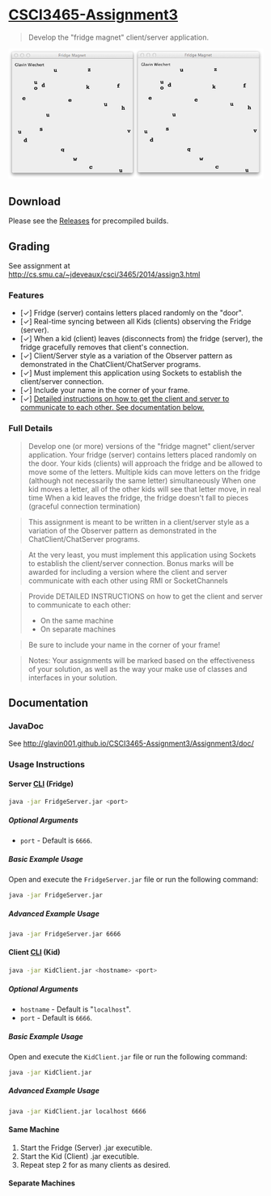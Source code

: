 [CSCI3465-Assignment3](https://github.com/Glavin001/CSCI3465-Assignment3/)
====================

> Develop the "fridge magnet" client/server application.

![screenshot](Screenshots/screenshot.png)

## Download

Please see the [Releases](https://github.com/Glavin001/CSCI3465-Assignment3/releases) for precompiled builds.


## Grading

See assignment at http://cs.smu.ca/~jdeveaux/csci/3465/2014/assign3.html

### Features

- [&#x2713;] Fridge (server) contains letters placed randomly on the "door".
- [&#x2713;] Real-time syncing between all Kids (clients) observing the Fridge (server).
- [&#x2713;] When a kid (client) leaves (disconnects from) the fridge (server), the fridge gracefully removes that client's connection.
- [&#x2713;] Client/Server style as a variation of the Observer pattern as demonstrated in the ChatClient/ChatServer programs.
- [&#x2713;] Must implement this application using Sockets to establish the client/server connection.
- [&#x2713;] Include your name in the corner of your frame.
- [&#x2713;] [Detailed instructions on how to get the client and server to communicate to each other. See documentation below.](https://github.com/Glavin001/CSCI3465-Assignment3#usage-instructions)

### Full Details

> Develop one (or more) versions of the "fridge magnet" client/server application.
Your fridge (server) contains letters placed randomly on the door.
Your kids (clients) will approach the fridge and be allowed to move some of the letters.
Multiple kids can move letters on the fridge (although not necessarily the same letter) simultaneously
When one kid moves a letter, all of the other kids will see that letter move, in real time
When a kid leaves the fridge, the fridge doesn't fall to pieces (graceful connection termination)

> This assignment is meant to be written in a client/server style as a variation of the Observer pattern as demonstrated in the ChatClient/ChatServer programs.

> At the very least, you must implement this application using Sockets to establish the client/server connection.
Bonus marks will be awarded for including a version where the client and server communicate with each other using RMI or SocketChannels

> Provide DETAILED INSTRUCTIONS on how to get the client and server to communicate to each other:
> - On the same machine
> - On separate machines

> Be sure to include your name in the corner of your frame! 

> Notes:
> Your assignments will be marked based on the effectiveness of your solution, as well as the way your make use of classes and interfaces in your solution.


## Documentation

### JavaDoc 

See http://glavin001.github.io/CSCI3465-Assignment3/Assignment3/doc/

### Usage Instructions

#### Server [CLI](http://en.wikipedia.org/wiki/Command-line_interface) (Fridge)

```bash
java -jar FridgeServer.jar <port>
```

##### Optional Arguments

- `port` - Default is `6666`.

##### Basic Example Usage

Open and execute the `FridgeServer.jar` file or run the following command:

```bash
java -jar FridgeServer.jar
```

##### Advanced Example Usage

```bash
java -jar FridgeServer.jar 6666
```

#### Client [CLI](http://en.wikipedia.org/wiki/Command-line_interface) (Kid)

```bash
java -jar KidClient.jar <hostname> <port>
```

##### Optional Arguments

- `hostname` - Default is "`localhost`".
- `port` - Default is `6666`.

##### Basic Example Usage

Open and execute the `KidClient.jar` file or run the following command:

```bash
java -jar KidClient.jar
```

##### Advanced Example Usage

```bash
java -jar KidClient.jar localhost 6666
```

#### Same Machine

1. Start the Fridge (Server) .jar executible.
2. Start the Kid (Client) .jar executible.
3. Repeat step 2 for as many clients as desired.

#### Separate Machines


